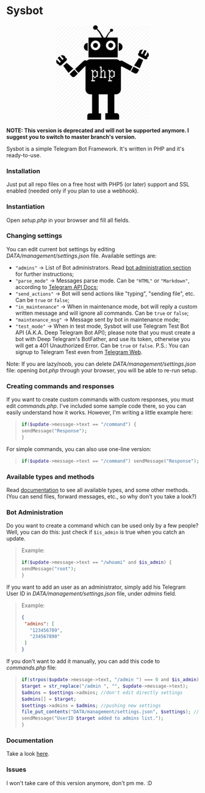 # Sysbot

<p align="center">
  <img src="logo.png" title="Sysbot-Logo" width="50%">
</p>

**NOTE: This version is deprecated and will not be supported anymore. I suggest you to switch to master branch's version.**

Sysbot is a simple Telegram Bot Framework. It's written in PHP and it's ready-to-use.

### Installation

Just put all repo files on a free host with PHP5 (or later) support and SSL enabled (needed only if you plan to use a webhook).

### Instantiation

Open *setup.php* in your browser and fill all fields.

### Changing settings

You can edit current bot settings by editing *DATA/management/settings.json* file. Available settings are:
- `"admins"` -> List of Bot administrators. Read [bot administration section](#bot-administration) for further instructions;
- `"parse_mode"` -> Messages parse mode. Can be `"HTML"` or `"Markdown"`, according to [Telegram API Docs](https://core.telegram.org/bots/api#formatting-options);
- `"send_actions"` -> Bot will send actions like "typing", "sending file", etc. Can be `true` or `false`;
- `"in_maintenance"` -> When in maintenance mode, bot will reply a custom written message and will ignore all commands. Can be `true` or `false`;
- `"maintenance_msg"` -> Message sent by bot in maintenance mode;
- `"test_mode"` -> When in test mode, Sysbot will use Telegram Test Bot API (A.K.A. Deep Telegram Bot API); please note that you must create a bot with Deep Telegram's BotFather, and use its token, otherwise you will get a 401 Unauthorized Error. Can be `true` or `false`. P.S.: You can signup to Telegram Test even from [Telegram Web](https://web.telegram.org/?test=1).

Note: If you are lazy/noob, you can delete *DATA/management/settings.json* file: opening *bot.php* through your browser, you will be able to re-run setup.

### Creating commands and responses

If you want to create custom commands with custom responses, you must edit *commands.php*. I've included some sample code there, so you can easily understand how it works. However, I'm writing a little example here:

>```php
>if($update->message->text == "/command") {
>sendMessage("Response");
>}
>```

For simple commands, you can also use one-line version:

>```php
>if($update->message->text == "/command") sendMessage("Response");
>```

### Available types and methods

Read [documentation](#documentation) to see all available types, and some other methods. (You can send files, forward messages, etc., so why don't you take a look?)

### Bot Administration

Do you want to create a command which can be used only by a few people? Well, you can do this: just check if `$is_admin` is true when you catch an update.

>Example:
>```php
>if($update->message->text == "/whoami" and $is_admin) {
>sendMessage("root");
>}
>```

If you want to add an user as an administrator, simply add his Telegram User ID in *DATA/management/settings.json* file, under *admins* field.

>Example:
>```json
>{
>  "admins": [
>    "123456789",
>    "234567890"
>  ]
>}
>```

If you don't want to add it manually, you can add this code to *commands.php* file:
>```php
>if(strpos($update->message->text, "/admin ") === 0 and $is_admin){
>$target = str_replace("/admin ", "", $update->message->text);
>$admins = $settings->admins; //don't edit directly settings
>$admins[] = $target;
>$settings->admins = $admins; //pushing new settings
>file_put_contents("DATA/management/settings.json", $settings); //saving updated settings
>sendMessage("UserID $target added to admins list.");
>}
>```
 
### Documentation

Take a look [here](https://sysbot.readthedocs.io/en/latest/).

### Issues

I won't take care of this version anymore, don't pm me. :D
